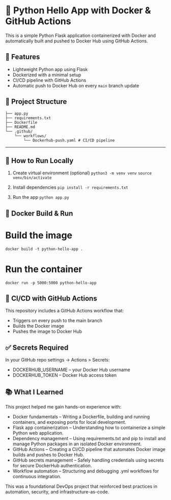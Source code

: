 # 🐳 Python Hello App with Docker & GitHub Actions

This is a simple Python Flask application containerized with Docker and automatically built and pushed to Docker Hub using GitHub Actions.

## 🚀 Features
- Lightweight Python app using Flask
- Dockerized with a minimal setup
- CI/CD pipeline with GitHub Actions
- Automatic push to Docker Hub on every `main` branch update

## 📁 Project Structure

```
├── app.py
├── requirements.txt
├── Dockerfile
├── README.md
└── .github/
    └── workflows/
        └── Dockerhub-push.yaml # CI/CD pipeline

```

---

## 🐍 How to Run Locally

1. Create virtual environment (optional)
`python3 -m venv venv`
`source venv/bin/activate`

2. Install dependencies
`pip install -r requirements.txt`

3. Run the app
`python app.py`

## 🐳 Docker Build & Run

# Build the image
`docker build -t python-hello-app .`

# Run the container
`docker run -p 5000:5000 python-hello-app`

## 🔄 CI/CD with GitHub Actions
This repository includes a GitHub Actions workflow that:
- Triggers on every push to the main branch
- Builds the Docker image
- Pushes the image to Docker Hub

## ✅ Secrets Required
In your GitHub repo settings → Actions > Secrets:
- DOCKERHUB_USERNAME – your Docker Hub username
- DOCKERHUB_TOKEN – Docker Hub access token

## 📚 What I Learned
This project helped me gain hands-on experience with:

- Docker fundamentals – Writing a Dockerfile, building and running containers, and exposing ports for local development.
- Flask app containerization – Understanding how to containerize a simple Python web application.
- Dependency management – Using requirements.txt and pip to install and manage Python packages in an isolated Docker environment.
- GitHub Actions – Creating a CI/CD pipeline that automates Docker image builds and pushes to Docker Hub.
- GitHub secrets management – Safely handling credentials using secrets for secure DockerHub authentication.
- Workflow automation – Structuring and debugging .yml workflows for continuous integration.

This was a foundational DevOps project that reinforced best practices in automation, security, and infrastructure-as-code.